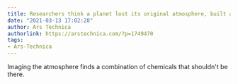 ```yaml
---
title: Researchers think a planet lost its original atmosphere, built a new one
date: "2021-03-13 17:02:28"
author: Ars Technica
authorlink: https://arstechnica.com/?p=1749470
tags:
- Ars-Technica
---
```

Imaging the atmosphere finds a combination of chemicals that shouldn't be there.